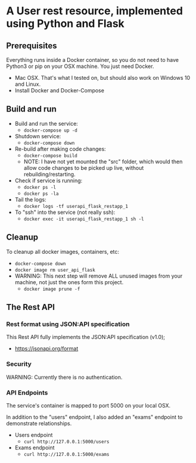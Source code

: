 # A User rest resource, implemented using Python and Flask

## Prerequisites

Everything runs inside a Docker container, so you do not need to have Python3 
or pip on your OSX machine. You just need Docker.

- Mac OSX. That's what I tested on, but should also work on Windows 10 and Linux.
- Install Docker and Docker-Compose

## Build and run

- Build and run the service:
  - `docker-compose up -d`
- Shutdown service:
  - `docker-compose down`
- Re-build after making code changes:
  - `docker-compose build`
  - NOTE: I have not yet mounted the "src" folder, which would then allow code changes to be picked up live, without rebuilding/restarting.
- Check if service is running:
  - `docker ps -l`
  - `docker ps -la`
- Tail the logs:
  - `docker logs -tf userapi_flask_restapp_1`
- To "ssh" into the service (not really ssh):
  - `docker exec -it userapi_flask_restapp_1 sh -l`

## Cleanup

To cleanup all docker images, containers, etc:

- `docker-compose down`
- `docker image rm user_api_flask`
- WARNING: This next step will remove ALL unused images from your machine, not just the ones form this project.
  - `docker image prune -f`

## The Rest API

### Rest format using JSON:API specification

This Rest API fully implements the JSON:API specification (v1.0);

- https://jsonapi.org/format

### Security

WARNING: Currently there is no authentication.

### API Endpoints

The service's container is mapped to port 5000 on your local OSX.

In addition to the "users" endpoint, I also added an "exams" endpoint to demonstrate relationships.

- Users endpoint
  - `curl http://127.0.0.1:5000/users`
- Exams endpoint
  - `curl http://127.0.0.1:5000/exams`
